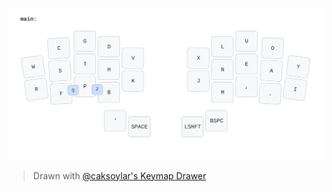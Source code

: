 ![Asfoora Layout](./img/wizza.svg?)
> Drawn with [@caksoylar's Keymap Drawer](https://github.com/caksoylar/keymap-drawer)
